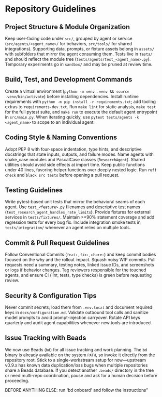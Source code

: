 # Repository Guidelines

## Project Structure & Module Organization
Keep user-facing code under `src/`, grouped by agent or service (`src/agents/<agent_name>/` for behaviors, `src/tools/` for shared integrations). Supporting data, prompts, or fixture assets belong in `assets/` with subfolders that mirror the agent consuming them. Tests live in `tests/` and should reflect the module tree (`tests/agents/test_<agent_name>.py`). Temporary experiments go in `sandbox/` and may be pruned at review time.

## Build, Test, and Development Commands
Create a virtual environment (`python -m venv .venv && source .venv/bin/activate`) before installing dependencies. Install runtime requirements with `python -m pip install -r requirements.txt`; add tooling extras to `requirements-dev.txt`. Run `make lint` for static analysis, `make test` for the full pytest suite, and `make run` to execute the default agent entrypoint in `src/main.py`. When iterating quickly, use `pytest tests/agents -k <agent_name>` to scope to an individual agent.

## Coding Style & Naming Conventions
Adopt PEP 8 with four-space indentation, type hints, and descriptive docstrings that state inputs, outputs, and failure modes. Name agents with snake_case modules and PascalCase classes (`ResearchAgent`). Shared utilities should avoid side effects at import time. Keep public functions under 40 lines, favoring helper functions over deeply nested logic. Run `ruff check` and `black src tests` before opening a pull request.

## Testing Guidelines
Write pytest-based unit tests that mirror the behavioral seams of each agent. Use `test_<feature>.py` filenames and descriptive test names (`test_research_agent_handles_rate_limits`). Provide fixtures for external services in `tests/fixtures/`. Maintain >=90% statement coverage and add regression tests for every bug fix. Include integration smoke tests in `tests/integration/` whenever an agent relies on multiple tools.

## Commit & Pull Request Guidelines
Follow Conventional Commits (`feat:`, `fix:`, `chore:`) and keep commit bodies focused on the why and the rollout impact. Squash noisy WIP commits. Pull requests need a summary, testing notes, linked issue IDs, and screenshots or logs if behavior changes. Tag reviewers responsible for the touched agents, and ensure CI (lint, tests, type checks) is green before requesting review.

## Security & Configuration Tips
Never commit secrets; load them from `.env.local` and document required keys in `docs/configuration.md`. Validate outbound tool calls and sanitize model prompts to avoid prompt-injection carryover. Rotate API keys quarterly and audit agent capabilities whenever new tools are introduced.

## Issue Tracking with Beads
We now use Beads (`bd`) for all issue tracking and work planning. The `bd` binary is already available on the system `PATH`, so invoke it directly from the repository root. Stick to a single-workstream setup for now—upstream v0.9.x has known data duplication/loss bugs when multiple repositories share a Beads database. If you detect another `.beads/` directory in the tree or need multi-repo coordination, pause and ask for a human decision before proceeding.

BEFORE ANYTHING ELSE: run 'bd onboard' and follow the instructions"
